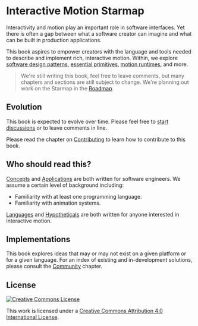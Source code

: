 # Interactive Motion Starmap

Interactivity and motion play an important role in software interfaces. Yet there is often a gap between what a software creator can imagine and what can be built in production applications.

This book aspires to empower creators with the language and tools needed to describe and implement rich, interactive motion. Within, we explore [software design patterns](concepts/patterns.md), [essential primitives](concepts/primitives.md), [motion runtimes](concepts/runtimes.md), and more.

> We're still writing this book, feel free to leave comments, but many chapters and sections are still subject to change. We're planning out work on the Starmap in the [Roadmap](ROADMAP.md).

## Evolution

This book is expected to evolve over time. Please feel free to [start discussions](https://www.gitbook.com/book/material-motion/material-motion-starmap/discussions) or to leave comments in line.

Please read the chapter on [Contributing](CONTRIBUTING.md) to learn how to contribute to this book.

## Who should read this?

[Concepts](concepts/) and [Applications](applications/) are both written for software engineers. We assume a certain level of background including:

- Familiarity with at least one programming language.
- Familiarity with animation systems.

[Languages](languages/) and [Hypotheticals](hypotheticals/) are both written for anyone interested in interactive motion.

## Implementations

This book explores ideas that may or may not exist on a given platform or for a given language. For an index of existing and in-development solutions, please consult the [Community](community/) chapter.

## License

[![Creative Commons License](https://i.creativecommons.org/l/by/4.0/88x31.png)](http://creativecommons.org/licenses/by/4.0/)

This work is licensed under a [Creative Commons Attribution 4.0 International License](http://creativecommons.org/licenses/by/4.0/).
